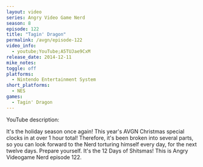 ```yaml
---
layout: video
series: Angry Video Game Nerd
season: 8
episode: 122
title: "Tagin' Dragon"
permalink: /avgn/episode-122
video_info:
  - youtube;YouTube;A5TUJae9CxM
release_date: 2014-12-11
mike_notes:
toggle: off
platforms:
  - Nintendo Entertainment System
short_platforms:
  - NES
games:
  - Tagin' Dragon
---
```


<p class="yt-description">YouTube description:</p>

It's the holiday season once again! This year's AVGN Christmas special clocks in at over 1 hour total! Therefore, it's been broken into several parts, so you can look forward to the Nerd torturing himself every day, for the next twelve days. Prepare yourself. It's the 12 Days of Shitsmas! This is Angry Videogame Nerd episode 122.